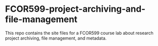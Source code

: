 # FCOR599-project-archiving-and-file-management
This repo contains the site files for a FCOR599 course lab about research project archiving, file management, and metadata.
